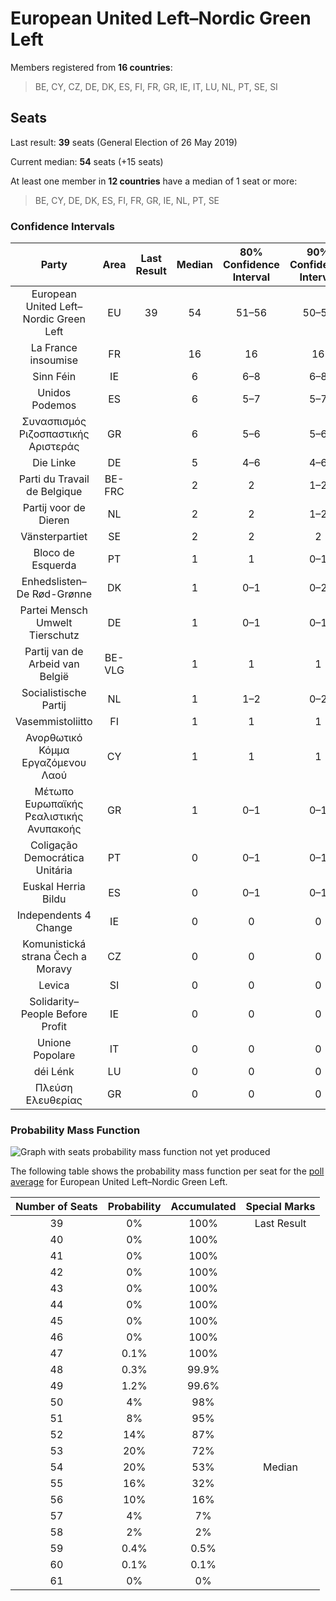 # European United Left–Nordic Green Left

Members registered from **16 countries**:

> BE, CY, CZ, DE, DK, ES, FI, FR, GR, IE, IT, LU, NL, PT, SE, SI

## Seats

Last result: **39** seats (General Election of 26 May 2019)

Current median: **54** seats (+15 seats)

At least one member in **12 countries** have a median of 1 seat or more:

> BE, CY, DE, DK, ES, FI, FR, GR, IE, NL, PT, SE

### Confidence Intervals

| Party | Area | Last Result | Median | 80% Confidence Interval | 90% Confidence Interval | 95% Confidence Interval | 99% Confidence Interval |
|:-----:|:----:|:-----------:|:------:|:-----------------------:|:-----------------------:|:-----------------------:|:-----------------------:|
| European United Left–Nordic Green Left | EU | 39 | 54 | 51–56 | 50–57 | 50–57 | 49–58 |
| La France insoumise | FR | | 16 | 16 | 16 | 16 | 16 |
| Sinn Féin | IE | | 6 | 6–8 | 6–8 | 6–8 | 5–8 |
| Unidos Podemos | ES | | 6 | 5–7 | 5–7 | 5–8 | 4–8 |
| Συνασπισμός Ριζοσπαστικής Αριστεράς | GR | | 6 | 5–6 | 5–6 | 5–7 | 5–7 |
| Die Linke | DE | | 5 | 4–6 | 4–6 | 4–6 | 2–7 |
| Parti du Travail de Belgique | BE-FRC | | 2 | 2 | 1–2 | 1–2 | 1–2 |
| Partij voor de Dieren | NL | | 2 | 2 | 1–2 | 1–2 | 1–3 |
| Vänsterpartiet | SE | | 2 | 2 | 2 | 1–2 | 1–2 |
| Bloco de Esquerda | PT | | 1 | 1 | 0–1 | 0–1 | 0–2 |
| Enhedslisten–De Rød-Grønne | DK | | 1 | 0–1 | 0–2 | 0–2 | 0–2 |
| Partei Mensch Umwelt Tierschutz | DE | | 1 | 0–1 | 0–1 | 0–1 | 0–2 |
| Partij van de Arbeid van België | BE-VLG | | 1 | 1 | 1 | 1 | 0–1 |
| Socialistische Partij | NL | | 1 | 1–2 | 0–2 | 0–2 | 0–2 |
| Vasemmistoliitto | FI | | 1 | 1 | 1 | 1 | 1 |
| Ανορθωτικό Κόμμα Εργαζόμενου Λαού | CY | | 1 | 1 | 1 | 1 | 1 |
| Μέτωπο Ευρωπαϊκής Ρεαλιστικής Ανυπακοής | GR | | 1 | 0–1 | 0–1 | 0–1 | 0–1 |
| Coligação Democrática Unitária | PT | | 0 | 0–1 | 0–1 | 0–1 | 0–1 |
| Euskal Herria Bildu | ES | | 0 | 0–1 | 0–1 | 0–1 | 0–1 |
| Independents 4 Change | IE | | 0 | 0 | 0 | 0 | 0 |
| Komunistická strana Čech a Moravy | CZ | | 0 | 0 | 0 | 0 | 0 |
| Levica | SI | | 0 | 0 | 0 | 0 | 0–1 |
| Solidarity–People Before Profit | IE | | 0 | 0 | 0 | 0 | 0 |
| Unione Popolare | IT | | 0 | 0 | 0 | 0 | 0 |
| déi Lénk | LU | | 0 | 0 | 0 | 0 | 0 |
| Πλεύση Ελευθερίας | GR | | 0 | 0 | 0 | 0 | 0 |

### Probability Mass Function

![Graph with seats probability mass function not yet produced](average-2022-08-31-seats-pmf-europeanunitedleft–nordicgreenleft.png "Seats Probability Mass Function")

The following table shows the probability mass function per seat for the [poll average](average-2022-08-31.html) for European United Left–Nordic Green Left.

| Number of Seats | Probability | Accumulated | Special Marks |
|:---------------:|:-----------:|:-----------:|:-------------:|
| 39 | 0% | 100% | Last Result |
| 40 | 0% | 100% |  |
| 41 | 0% | 100% |  |
| 42 | 0% | 100% |  |
| 43 | 0% | 100% |  |
| 44 | 0% | 100% |  |
| 45 | 0% | 100% |  |
| 46 | 0% | 100% |  |
| 47 | 0.1% | 100% |  |
| 48 | 0.3% | 99.9% |  |
| 49 | 1.2% | 99.6% |  |
| 50 | 4% | 98% |  |
| 51 | 8% | 95% |  |
| 52 | 14% | 87% |  |
| 53 | 20% | 72% |  |
| 54 | 20% | 53% | Median |
| 55 | 16% | 32% |  |
| 56 | 10% | 16% |  |
| 57 | 4% | 7% |  |
| 58 | 2% | 2% |  |
| 59 | 0.4% | 0.5% |  |
| 60 | 0.1% | 0.1% |  |
| 61 | 0% | 0% |  |


